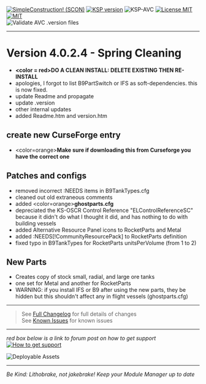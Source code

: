 <!-- ReleaseLayout.md v1.1.4.0
SimpleConstruction! (SCON)
created: 11 Aug 2018
updated: 01 Feb 2020 -->

[![SimpleConstruction! (SCON)][shield:mod:static]][MOD:forum] 
[![KSP version][shield:ksp:static]][KSP:website] ![KSP-AVC][shield:kspavc] [![License MIT][shield:license]][LINK:license] [![][LOGO:mit]][LINK:license]  
![Validate AVC .version files][shield:avcvalid]  

---

# Version 4.0.2.4 - Spring Cleaning  

- <B><color = red>DO A CLEAN INSTALL: DELETE EXISTING THEN RE-INSTALL</color></b>  
- apologies, I forgot to list B9PartSwitch or IFS as soft-dependencies. this is now fixed.
- update Readme and propagate  
- update .version  
- other internal updates  
- added Readme.htm and version.htm  

## create new CurseForge entry  

- <color=orange><b>Make sure if downloading this from Curseforge you have the correct one</b></color>  

## Patches and configs  

- removed incorrect :NEEDS items in B9TankTypes.cfg  
- cleaned out old extraneous comments  
- added <color=orange><b>ghostparts.cfg</b></color>  
- depreciated the KS-OSCR Control Reference "ELControlReferenceSC" because it didn't do what I thought it did, and has nothing to do with building vessels  
- added Alternative Resource Panel icons to RocketParts and Metal  
- added :NEEDS[!CommunityResourcePack] to RocketParts definition  
- fixed typo in B9TankTypes for RocketParts unitsPerVolume (from 1 to 2)

## New Parts

- Creates copy of stock small, radial, and large ore tanks
- one set for Metal and another for RocketParts
- WARNING: if you install IFS or B9 after using the new parts, they be hidden but this shouldn't affect any in flight vessels (ghostparts.cfg)

---

> See [Full Changelog][MOD:changelog] for full details of changes  
> See [Known Issues][MOD:issues] for known issues   

---

*red box below is a link to forum post on how to get support*  
[![How to get support][image:get-support]][thread:getsupport]

![][HERO:0]  

---

 *Be Kind: Lithobrake, not jakebrake! Keep your Module Manager up to date*

[MOD:license]:      https://github.com/zer0Kerbal/SimpleConstruction/blob/master/LICENSE
[MOD:issues]:       https://github.com/zer0Kerbal/SimpleConstruction/issues
[MOD:known]:        https://github.com/zer0Kerbal/SimpleConstruction/wiki/Known-Issues
[MOD:forum]:        https://forum.kerbalspaceprogram.com/index.php?/topic/191045-*
[MOD:changelog]:    https://raw.githubusercontent.com/zer0Kerbal/SimpleConstruction/master/Changelog.cfg
[KSP:website]:      http://kerbalspaceprogram.com/

<!-- static -->
[shield:mod:static]: https://img.shields.io/badge/SimpleConstruction!%20version-1.3.0.0-orange.svg?style=plastic
[shield:code:static]:https://img.shields.io/badge/CODE-%3C.NET%203.5%3E%20%3CUnity%202017.1.3p1%3E%20%3CC%23%3E-blue?style=plastic
[shield:ksp:static]: https://img.shields.io/badge/KSP%20version-1.8.1-3Cf.svg?style=plastic

[shield:mod:latest]: https://img.shields.io/github/v/release/zer0Kerbal/SimpleConstruction?include_prereleases?style=plastic
[shield:mod]: https://img.shields.io/endpoint?url=https://raw.githubusercontent.com/zer0Kerbal/SimpleConstruction/master/json/mod.json
[shield:ksp]: https://img.shields.io/endpoint?url=https://raw.githubusercontent.com/zer0Kerbal/SimpleConstruction/master/json/ksp.json
[shield:license]: https://img.shields.io/endpoint?url=https://raw.githubusercontent.com/zer0Kerbal/SimpleConstruction/master/json/license.json
[shield:code]: https://img.shields.io/endpoint?url=https://raw.githubusercontent.com/zer0Kerbal/SimpleConstruction/master/json/code.json
[shield:kspavc]:     https://img.shields.io/badge/KSP-AVC--supported-brightgreen.svg?style=plastic
[shield:avcvalid]:    https://github.com/zer0Kerbal/SimpleConstruction/workflows/Validate%20AVC%20.version%20files/badge.svg

[LINK:license]: https://raw.githubusercontent.com/zer0Kerbal/SimpleConstruction/master/License.txt "MIT"

[image:get-support]:    https://i.postimg.cc/vHP6zmrw/image.png "Click here to be taken to a forum thread on how to get support"
[thread:getsupport]: https://forum.kerbalspaceprogram.com/index.php?/topic/83212-* "Click here to be taken to a forum thread on how to get support"

<!--- license logo urls -->
[LOGO:MIT]:   https://i.postimg.cc/bvjfsMP5/MIT-17x17.png "MIT"

<!--- release graphic(s) -->
[HERO:0]: https: "Deployable Assets"

<!--
CC BY-NC-SA-4.0
zer0Kerbal
-->